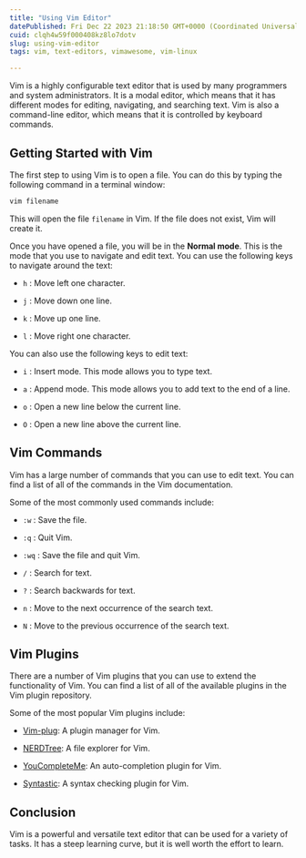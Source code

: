```yaml
---
title: "Using Vim Editor"
datePublished: Fri Dec 22 2023 21:18:50 GMT+0000 (Coordinated Universal Time)
cuid: clqh4w59f000408kz8lo7dotv
slug: using-vim-editor
tags: vim, text-editors, vimawesome, vim-linux

---
```


Vim is a highly configurable text editor that is used by many programmers and system administrators. It is a modal editor, which means that it has different modes for editing, navigating, and searching text. Vim is also a command-line editor, which means that it is controlled by keyboard commands.

## Getting Started with Vim

The first step to using Vim is to open a file. You can do this by typing the following command in a terminal window:

```bash
vim filename 
```

This will open the file `filename` in Vim. If the file does not exist, Vim will create it.

Once you have opened a file, you will be in the **Normal mode**. This is the mode that you use to navigate and edit text. You can use the following keys to navigate around the text:

* `h` : Move left one character.
    
* `j` : Move down one line.
    
* `k` : Move up one line.
    
* `l` : Move right one character.
    

You can also use the following keys to edit text:

* `i` : Insert mode. This mode allows you to type text.
    
* `a` : Append mode. This mode allows you to add text to the end of a line.
    
* `o` : Open a new line below the current line.
    
* `O` : Open a new line above the current line.
    

## Vim Commands

Vim has a large number of commands that you can use to edit text. You can find a list of all of the commands in the Vim documentation.

Some of the most commonly used commands include:

* `:w` : Save the file.
    
* `:q` : Quit Vim.
    
* `:wq` : Save the file and quit Vim.
    
* `/` : Search for text.
    
* `?` : Search backwards for text.
    
* `n` : Move to the next occurrence of the search text.
    
* `N` : Move to the previous occurrence of the search text.
    

## Vim Plugins

There are a number of Vim plugins that you can use to extend the functionality of Vim. You can find a list of all of the available plugins in the Vim plugin repository.

Some of the most popular Vim plugins include:

* [Vim-plug](https://github.com/junegunn/vim-plug): A plugin manager for Vim.
    
* [NERDTree](https://github.com/preservim/nerdtree): A file explorer for Vim.
    
* [YouCompleteMe](https://github.com/ycm-core/YouCompleteMe): An auto-completion plugin for Vim.
    
* [Syntastic](https://github.com/vim-syntastic/syntastic): A syntax checking plugin for Vim.
    

## Conclusion

Vim is a powerful and versatile text editor that can be used for a variety of tasks. It has a steep learning curve, but it is well worth the effort to learn.